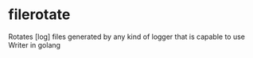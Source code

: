 # filerotate
Rotates [log] files generated by any kind of logger that is capable to use Writer in golang

